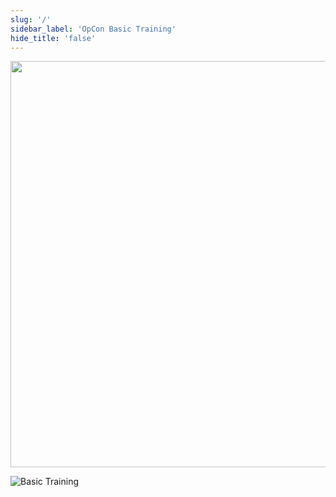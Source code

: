 ```yaml
---
slug: '/'
sidebar_label: 'OpCon Basic Training'
hide_title: 'false'
---
```



<img src="/imgbasic/BasicTrainingicon.png" width="650"></img>


![Basic Training](./static/imgbasic/BasicTrainingicon.png "Basic Training")
